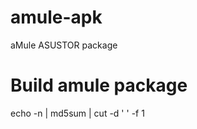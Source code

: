 amule-apk
=========

aMule ASUSTOR package

# Build amule package #


echo -n <your password here> | md5sum | cut -d ' ' -f 1
